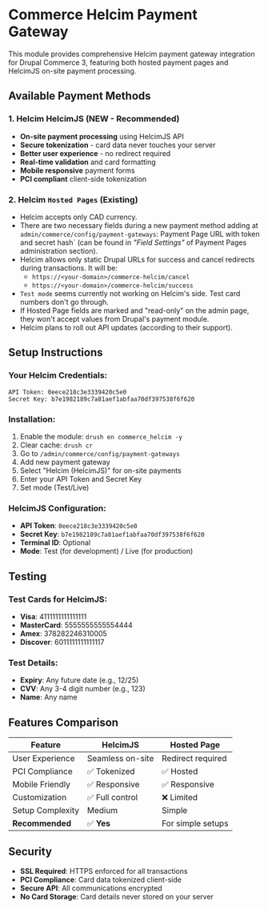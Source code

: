 # Commerce Helcim Payment Gateway

This module provides comprehensive Helcim payment gateway integration for Drupal Commerce 3, featuring both hosted payment pages and HelcimJS on-site payment processing.

## Available Payment Methods

### 1. Helcim HelcimJS (NEW - Recommended)
- **On-site payment processing** using HelcimJS API
- **Secure tokenization** - card data never touches your server
- **Better user experience** - no redirect required
- **Real-time validation** and card formatting
- **Mobile responsive** payment forms
- **PCI compliant** client-side tokenization

### 2. Helcim `Hosted Pages` (Existing)

* Helcim accepts only CAD currency.
* There are two necessary fields during a new payment method adding at
  `admin/commerce/config/payment-gateways`: Payment Page URL with token and
  secret hash` (can be found in _"Field Settings"_ of Payment Pages
  administration section).
* Helcim allows only static Drupal URLs for success and cancel redirects during
  transactions. It will be:
  - `https://<your-domain>/commerce-helcim/cancel`
  - `https://<your-domain>/commerce-helcim/success`
* `Test mode` seems currently not working on Helcim's side.
  Test card numbers don't go through.
* If Hosted Page fields are marked and "read-only" on the admin page, they won't
  accept values from Drupal's payment module.
* Helcim plans to roll out API updates (according to their support).

## Setup Instructions

### Your Helcim Credentials:
```
API Token: 0eece218c3e3339420c5e0
Secret Key: b7e1982189c7a81aef1abfaa70df397538f6f620
```

### Installation:
1. Enable the module: `drush en commerce_helcim -y`
2. Clear cache: `drush cr`
3. Go to `/admin/commerce/config/payment-gateways`
4. Add new payment gateway
5. Select "Helcim (HelcimJS)" for on-site payments
6. Enter your API Token and Secret Key
7. Set mode (Test/Live)

### HelcimJS Configuration:
- **API Token**: `0eece218c3e3339420c5e0`
- **Secret Key**: `b7e1982189c7a81aef1abfaa70df397538f6f620`
- **Terminal ID**: Optional
- **Mode**: Test (for development) / Live (for production)

## Testing

### Test Cards for HelcimJS:
- **Visa**: 4111111111111111
- **MasterCard**: 5555555555554444
- **Amex**: 378282246310005
- **Discover**: 6011111111111117

### Test Details:
- **Expiry**: Any future date (e.g., 12/25)
- **CVV**: Any 3-4 digit number (e.g., 123)
- **Name**: Any name

## Features Comparison

| Feature | HelcimJS | Hosted Page |
|---------|----------|-------------|
| User Experience | Seamless on-site | Redirect required |
| PCI Compliance | ✅ Tokenized | ✅ Hosted |
| Mobile Friendly | ✅ Responsive | ✅ Responsive |
| Customization | ✅ Full control | ❌ Limited |
| Setup Complexity | Medium | Simple |
| **Recommended** | ✅ **Yes** | For simple setups |

## Security

- **SSL Required**: HTTPS enforced for all transactions
- **PCI Compliance**: Card data tokenized client-side
- **Secure API**: All communications encrypted
- **No Card Storage**: Card details never stored on your server
